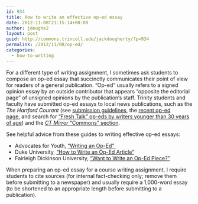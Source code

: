```yaml
---
id: 934
title: How to write an effective op-ed essay
date: 2012-11-08T21:15:14+00:00
author: jdoughe2
layout: post
guid: http://commons.trincoll.edu/jackdougherty/?p=934
permalink: /2012/11/08/op-ed/
categories:
  - how-to-writing
---
```

For a different type of writing assignment, I sometimes ask students to compose an op-ed essay that succinctly communicates their point of view for readers of a general publication. &#8220;Op-ed&#8221; usually refers to a signed opinion essay by an outside contributor that appears &#8220;opposite the editorial page&#8221; of unsigned opinions by the publication&#8217;s staff. Trinity students and faculty have submitted op-ed essays to local news publications, such as the _The Hartford Courant_ (see <a title="guidelines" href="http://www.courant.com/news/opinion/thc-oped-guidelines,0,1707723.htmlstory" target="_blank">submission guidelines</a>, the <a title="op-ed" href="http://www.courant.com/news/opinion/otheropinion/" target="_blank">recent op-ed page</a>, and search for <a title="fresh talk" href="http://www.courant.com/search/dispatcher.front?Query=%22fresh+talk%22&btnSubmit=&target=adv_all&date=&sortby=contentrankprof" target="_blank">&#8220;Fresh Talk&#8221; op-eds by writers younger than 30 years of age</a>) and the <a title="commons" href="http://www.ctmirror.org/commons/archive" target="_blank"><em>CT Mirror</em> &#8220;Commons&#8221; section</a>.

See helpful advice from these guides to writing effective op-ed essays:

  * Advocates for Youth, <a href="http://www.advocatesforyouth.org/topics-issues/organizational-development/246?task=view" target="_blank">&#8220;Writing an Op-Ed&#8221; </a>
  * Duke University, <a href="http://newsoffice.duke.edu/duke_resources/oped" target="_blank">&#8220;How to Write an Op-Ed Article&#8221;</a>
  * Fairleigh Dickinson University, <a href="http://view.fdu.edu/default.aspx?id=4807" target="_blank">&#8220;Want to Write an Op-Ed Piece?&#8221;</a>

When preparing an op-ed essay for a course writing assignment, I require students to cite sources (for internal fact-checking only; remove them before submitting to a newspaper) and usually require a 1,000-word essay (to be shortened to an appropriate length before submitting to a publication).